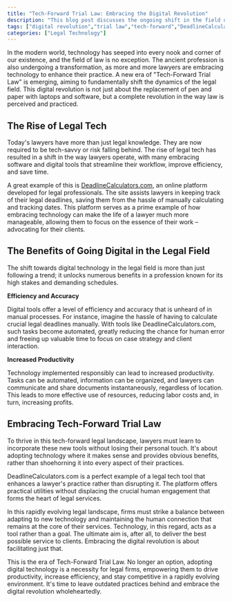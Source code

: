 ```yaml
---
title: "Tech-Forward Trial Law: Embracing the Digital Revolution"
description: "This blog post discusses the ongoing shift in the field of trial law towards a more tech-forward approach and how embracing digital technology can enhance the practice of law. Using the business DeadlineCalculators.com as an example, it offers lawyers various strategies to adapt to the digital revolution in their profession."
tags: ["digital revolution","trial law","tech-forward","DeadlineCalculators.com"]
categories: ["Legal Technology"]
---
```


In the modern world, technology has seeped into every nook and corner of our existence, and the field of law is no exception. The ancient profession is also undergoing a transformation, as more and more lawyers are embracing technology to enhance their practice. A new era of "Tech-Forward Trial Law" is emerging, aiming to fundamentally shift the dynamics of the legal field. This digital revolution is not just about the replacement of pen and paper with laptops and software, but a complete revolution in the way law is perceived and practiced.

## The Rise of Legal Tech

Today's lawyers have more than just legal knowledge. They are now required to be tech-savvy or risk falling behind. The rise of legal tech has resulted in a shift in the way lawyers operate, with many embracing software and digital tools that streamline their workflow, improve efficiency, and save time.

A great example of this is [DeadlineCalculators.com](DeadlineCalculators.com), an online platform developed for legal professionals. The site assists lawyers in keeping track of their legal deadlines, saving them from the hassle of manually calculating and tracking dates. This platform serves as a prime example of how embracing technology can make the life of a lawyer much more manageable, allowing them to focus on the essence of their work – advocating for their clients.

## The Benefits of Going Digital in the Legal Field

The shift towards digital technology in the legal field is more than just following a trend; it unlocks numerous benefits in a profession known for its high stakes and demanding schedules.

**Efficiency and Accuracy**

Digital tools offer a level of efficiency and accuracy that is unheard of in manual processes. For instance, imagine the hassle of having to calculate crucial legal deadlines manually. With tools like DeadlineCalculators.com, such tasks become automated, greatly reducing the chance for human error and freeing up valuable time to focus on case strategy and client interaction.

**Increased Productivity**

Technology implemented responsibly can lead to increased productivity. Tasks can be automated, information can be organized, and lawyers can communicate and share documents instantaneously, regardless of location. This leads to more effective use of resources, reducing labor costs and, in turn, increasing profits.

## Embracing Tech-Forward Trial Law

To thrive in this tech-forward legal landscape, lawyers must learn to incorporate these new tools without losing their personal touch. It's about adopting technology where it makes sense and provides obvious benefits, rather than shoehorning it into every aspect of their practices. 

DeadlineCalculators.com is a perfect example of a legal tech tool that enhances a lawyer's practice rather than disrupting it. The platform offers practical utilities without displacing the crucial human engagement that forms the heart of legal services. 

In this rapidly evolving legal landscape, firms must strike a balance between adapting to new technology and maintaining the human connection that remains at the core of their services. Technology, in this regard, acts as a tool rather than a goal. The ultimate aim is, after all, to deliver the best possible service to clients. Embracing the digital revolution is about facilitating just that.

This is the era of Tech-Forward Trial Law. No longer an option, adopting digital technology is a necessity for legal firms, empowering them to drive productivity, increase efficiency, and stay competitive in a rapidly evolving environment. It's time to leave outdated practices behind and embrace the digital revolution wholeheartedly.
